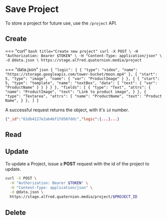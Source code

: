 # Save Project

To store a project for future use, use the `/project` API.

## Create
=== "curl"
    ``` bash title="Create new project"
    curl -X POST \
      -H "Authorization: Bearer $TOKEN" \
      -H "Content-Type: application/json" \
      -d @data.json \
      https://stage.alfred.quaternion.media/project
    ```

=== "data.json"
    ``` json
    {
      "logic": {
        {
          "type": "video",
          "name": "https://storage.googleapis.com/tower-bucket/moon.mp4"
        },
        {
          "start": 5,
          "type": "image",
          "name": {
            "var": "ProductImage"
          }
        },
        {
          {
            "start": 5,
            "type": "template",
            "name": "textBox",
            "data": {
              "text": {
                "var": "ProductName"
              }
            }
          }
        }
      },
      "fields": [
        { "type": "Text",
            "attrs": {
              "name": "ProductImage",
              "text": "Link to product image",
            }
        },
        { "type": "Textarea",
            "attrs": {
              "name": "ProductName",
              "text": "Product Name",
            }
        },
      ]
    }
    ```

A successful request returns the object, with it's `id` number.

``` json title="response"
{"_id":"61db4127e2ab4bf1fd587ddc","logic":{...}...}
```

## Read

## Update
To update a Project, issue a **POST** request with the id of the project to update.
``` bash title="Update project"
curl -X POST \
  -H "Authorization: Bearer $TOKEN" \
  -H "Content-Type: application/json" \
  -d @data.json \
  https://stage.alfred.quaternion.media/project/$PROJECT_ID
```

## Delete
